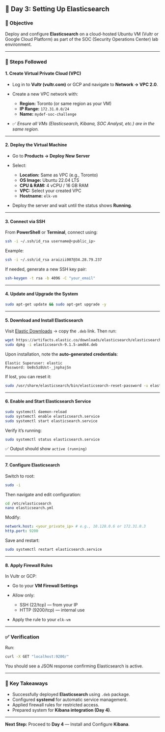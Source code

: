 ## 🧠 **Day 3: Setting Up Elasticsearch**

### 🎯 Objective

Deploy and configure **Elasticsearch** on a cloud-hosted Ubuntu VM (Vultr or Google Cloud Platform) as part of the SOC (Security Operations Center) lab environment.

---

### 🧩 **Steps Followed**

#### **1. Create Virtual Private Cloud (VPC)**

- Log in to **Vultr (vultr.com)** or GCP and navigate to **Network → VPC 2.0**.
- Create a new VPC network with:

  - **Region:** Toronto (or same region as your VM)
  - **IP Range:** `172.31.0.0/24`
  - **Name:** `mydef-soc-challenge`

- ✅ _Ensure all VMs (Elasticsearch, Kibana, SOC Analyst, etc.) are in the same region._

---

#### **2. Deploy the Virtual Machine**

- Go to **Products → Deploy New Server**
- Select:

  - **Location:** Same as VPC (e.g., Toronto)
  - **OS Image:** Ubuntu 22.04 LTS
  - **CPU & RAM:** 4 vCPU / 16 GB RAM
  - **VPC:** Select your created VPC
  - **Hostname:** `elk-vm`

- Deploy the server and wait until the status shows **Running**.

---

#### **3. Connect via SSH**

From **PowerShell** or **Terminal**, connect using:

```bash
ssh -i ~/.ssh/id_rsa username@<public_ip>
```

Example:

```bash
ssh -i ~/.ssh/id_rsa araizii007@34.28.79.237
```

If needed, generate a new SSH key pair:

```bash
ssh-keygen -t rsa -b 4096 -C "your_email"
```

---

#### **4. Update and Upgrade the System**

```bash
sudo apt-get update && sudo apt-get upgrade -y
```

---

#### **5. Download and Install Elasticsearch**

Visit [Elastic Downloads](https://www.elastic.co/downloads/elasticsearch) → copy the `.deb` link.
Then run:

```bash
wget https://artifacts.elastic.co/downloads/elasticsearch/elasticsearch-9.1.5-amd64.deb
sudo dpkg -i elasticsearch-9.1.5-amd64.deb
```

Upon installation, note the **auto-generated credentials**:

```
Elastic Superuser: elastic
Password: Ue8s5z8Ust-_jnphajSn
```

If lost, you can reset it:

```bash
sudo /usr/share/elasticsearch/bin/elasticsearch-reset-password -u elastic
```

---

#### **6. Enable and Start Elasticsearch Service**

```bash
sudo systemctl daemon-reload
sudo systemctl enable elasticsearch.service
sudo systemctl start elasticsearch.service
```

Verify it’s running:

```bash
sudo systemctl status elasticsearch.service
```

✅ Output should show `active (running)`

---

#### **7. Configure Elasticsearch**

Switch to root:

```bash
sudo -i
```

Then navigate and edit configuration:

```bash
cd /etc/elasticsearch
nano elasticsearch.yml
```

Modify:

```yaml
network.host: <your_private_ip> # e.g., 10.128.0.6 or 172.31.0.3
http.port: 9200
```

Save and restart:

```bash
sudo systemctl restart elasticsearch.service
```

---

#### **8. Apply Firewall Rules**

In Vultr or GCP:

- Go to your **VM Firewall Settings**
- Allow only:

  - SSH (22/tcp) — from your IP
  - HTTP (9200/tcp) — internal use

- Apply the rule to your `elk-vm`

---

### ✅ **Verification**

Run:

```bash
curl -X GET "localhost:9200/"
```

You should see a JSON response confirming Elasticsearch is active.

---

### 🧾 **Key Takeaways**

- Successfully deployed **Elasticsearch** using `.deb` package.
- Configured **systemd** for automatic service management.
- Applied firewall rules for restricted access.
- Prepared system for **Kibana integration (Day 4)**.

---

**Next Step:** Proceed to **Day 4** — Install and Configure **Kibana**.
